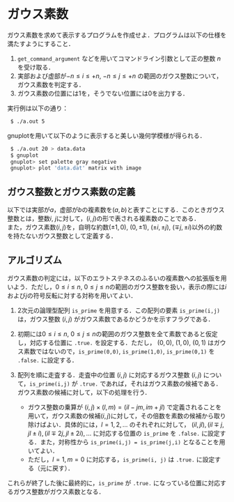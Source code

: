 # ガウス素数
ガウス素数を求めて表示するプログラムを作成せよ．プログラムは以下の仕様を満たすようにすること．

1. `get_command_argument` などを用いてコマンドライン引数として正の整数 $n$ を受け取る．
2. 実部および虚部が$-n \leq i \leq +n$, $-n \leq j \leq +n$ の範囲のガウス整数について，ガウス素数を判定する．
3. ガウス素数の位置には1を，そうでない位置には0を出力する．

実行例は以下の通り：

```bash
 $ ./a.out 5
```

gnuplotを用いて以下のように表示すると美しい幾何学模様が得られる．

```bash
 $ ./a.out 20 > data.data
 $ gnuplot
 gnuplot> set palette gray negative
 gnuplot> plot 'data.dat' matrix with image
```

## ガウス整数とガウス素数の定義
以下では実部が$a$，虚部が$b$の複素数を$(a, b)$と表すことにする．このときガウス整数とは，整数$i$, $j$に対して，$(i, j)$の形で表される複素数のことである．  
また，ガウス素数$(i, j)$を，自明な約数$(\pm 1, 0)$, $(0, \pm 1)$, $(\pm i, \pm j)$, $(\mp j, \pm i)$以外の約数を持たないガウス整数として定義する．

## アルゴリズム
ガウス素数の判定には，以下のエラトステネスのふるいの複素数への拡張版を用いよう．ただし，$0 \leq i \leq n$, $0 \leq j \leq n$の範囲のガウス整数を扱い，表示の際には$i$および$j$の符号反転に対する対称を用いてよい．

1. 2次元の論理型配列 `is_prime` を用意する．この配列の要素 `is_prime(i,j)` は，ガウス整数 $(i, j)$ がガウス素数であるかどうかを示すフラグである．

2. 初期には$0 \leq i \leq n$, $0 \leq j \leq n$の範囲のガウス整数を全て素数であると仮定し，対応する位置に `.true.` を設定する．ただし， $(0, 0)$, $(1, 0)$, $(0, 1)$ はガウス素数ではないので，`is_prime(0,0)`, `is_prime(1,0)`, `is_prime(0,1)` を `.false.` に設定する．

3. 配列を順に走査する．走査中の位置 $(i, j)$ に対応するガウス整数 $(i, j)$ について，`is_prime(i,j)` が `.true.` であれば，それはガウス素数の候補である．ガウス素数の候補に対して，以下の処理を行う．

   - ガウス整数の乗算が $(i, j) \times (l, m) = (il - jm, im + jl)$ で定義されることを用いて，ガウス素数の候補$(i, j)$に対して，その倍数を素数の候補から取り除けばよい．具体的には，$l = 1, 2, \ldots$ のそれぞれに対して， $(il, jl), (il \mp j, jl \pm i), (il \mp 2j, jl \pm 2i), \ldots$ に対応する位置の `is_prime` を `.false.` に設定する．また，対称性から `is_prime(i,j) = is_prime(j,i)` となることを用いてよい．
   - ただし，$l = 1, m = 0$ に対応する，`is_prime(i, j)` は `.true.` に設定する（元に戻す）．

これらが終了した後に最終的に，`is_prime` が `.true.` になっている位置に対応するガウス整数がガウス素数となる．

<!--
Local Variables:
fill-column: nil
End:
-->
